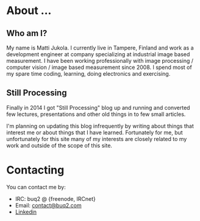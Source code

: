 # About ...

## Who am I?

My name is Matti Jukola. I currently live in Tampere, Finland and work
as a development engineer at company specializing at industrial image based measurement.
I have been working professionally with image processing / computer vision / image
based measurement since 2008. I spend most of my spare time coding,
learning, doing electronics and exercising.

## Still Processing

Finally in 2014 I got
"Still Processing" blog up and running and converted few lectures, presentations
and other old things in to few small articles.

I'm planning on updating this blog infrequently by writing about things
that interest me or about things that I have learned. 
Fortunately for me, but unfortunately for this site
many of my interests are closely related to my work and outside of the
scope of this site.

# Contacting

You can contact me by:

* IRC: buq2 @ {freenode, IRCnet}
* Email: contact@buq2.com
* [Linkedin](fi.linkedin.com/in/jukolam)
